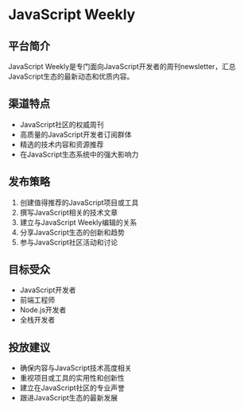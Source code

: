 # JavaScript Weekly

## 平台简介
JavaScript Weekly是专门面向JavaScript开发者的周刊newsletter，汇总JavaScript生态的最新动态和优质内容。

## 渠道特点
- JavaScript社区的权威周刊
- 高质量的JavaScript开发者订阅群体
- 精选的技术内容和资源推荐
- 在JavaScript生态系统中的强大影响力

## 发布策略
1. 创建值得推荐的JavaScript项目或工具
2. 撰写JavaScript相关的技术文章
3. 建立与JavaScript Weekly编辑的关系
4. 分享JavaScript生态的创新和趋势
5. 参与JavaScript社区活动和讨论

## 目标受众
- JavaScript开发者
- 前端工程师
- Node.js开发者
- 全栈开发者

## 投放建议
- 确保内容与JavaScript技术高度相关
- 重视项目或工具的实用性和创新性
- 建立在JavaScript社区的专业声誉
- 跟进JavaScript生态的最新发展